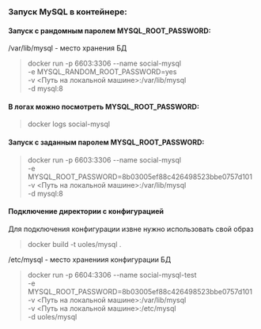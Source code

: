 ### Запуск MySQL в контейнере:

#### Запуск с рандомным паролем MYSQL_ROOT_PASSWORD:
/var/lib/mysql - место хранения БД 
> docker run -p 6603:3306 --name social-mysql \
    -e MYSQL_RANDOM_ROOT_PASSWORD=yes \
    -v <Путь на локальной машине>:/var/lib/mysql \
    -d mysql:8

#### В логах можно посмотреть MYSQL_ROOT_PASSWORD:
> docker logs social-mysql

#### Запуск с заданным паролем MYSQL_ROOT_PASSWORD:
> docker run -p 6603:3306 --name social-mysql \
    -e MYSQL_ROOT_PASSWORD=8b03005ef88c426498523bbe0757d101 \
    -v <Путь на локальной машине>:/var/lib/mysql \
    -d mysql:8 

#### Подключение директории с конфигурацией
Для подключения конфигурации извне нужно использовать свой образ
> docker build -t uoles/mysql .

/etc/mysql - место хранениия конфигурации БД
> docker run -p 6604:3306 --name social-mysql-test \
    -e MYSQL_ROOT_PASSWORD=8b03005ef88c426498523bbe0757d101 \
    -v <Путь на локальной машине>:/var/lib/mysql \
    -v <Путь на локальной машине>:/etc/mysql \
    -d uoles/mysql


